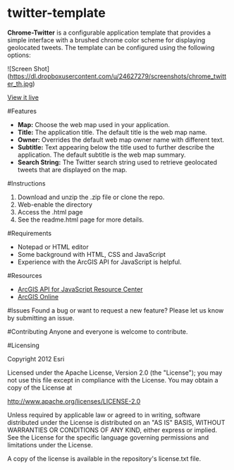 twitter-template
================

**Chrome-Twitter** is a configurable application template that provides a simple interface with a brushed chrome color scheme for displaying geolocated tweets. The template can be configured using the following options:

![Screen Shot] (https://dl.dropboxusercontent.com/u/24627279/screenshots/chrome_twitter_th.jpg)

[View it live](http://www.arcgis.com/apps/OnePane/azuretwitter/index.html?webmap=1df512c380994cc5a3dad2e2d428eea3)

#Features
- **Map:**  Choose the web map used in your application.
- **Title:** The application title. The default title is the web map name.
- **Owner:** Overrides the default web map owner name with different text.
- **Subtitle:** Text appearing below the title used to further describe the application. The default subtitle is the web map summary.
- **Search String:** The Twitter search string used to retrieve geolocated tweets that are displayed on the map.

#Instructions

1. Download and unzip the .zip file or clone the repo. 
2. Web-enable the directory
3. Access the .html page 
4. See the readme.html page for more details. 


#Requirements

- Notepad or HTML editor
- Some background with HTML, CSS and JavaScript
- Experience with the ArcGIS API for JavaScript is helpful. 

#Resources

- [ArcGIS API for JavaScript Resource Center](http://help.arcgis.com/en/webapi/javascript/arcgis/index.html)
- [ArcGIS Online](http://www.arcgis.com/home/)

#Issues
Found a bug or want to request a new feature? Please let us know by submitting an issue. 

#Contributing
Anyone and everyone is welcome to contribute. 

#Licensing 

Copyright 2012 Esri

Licensed under the Apache License, Version 2.0 (the "License"); you may not use this file except in compliance with the License. You may obtain a copy of the License at

http://www.apache.org/licenses/LICENSE-2.0

Unless required by applicable law or agreed to in writing, software distributed under the License is distributed on an "AS IS" BASIS, WITHOUT WARRANTIES OR CONDITIONS OF ANY KIND, either express or implied. See the License for the specific language governing permissions and limitations under the License.

A copy of the license is available in the repository's license.txt file.


